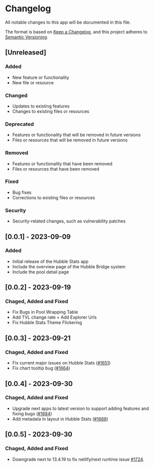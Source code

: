 # Changelog

All notable changes to this app will be documented in this file.

The format is based on [Keep a Changelog](https://keepachangelog.com/en/1.0.0/),
and this project adheres to [Semantic Versioning](https://semver.org/spec/v2.0.0.html).

## [Unreleased]

### Added

- New feature or functionality
- New file or resource

### Changed

- Updates to existing features
- Changes to existing files or resources

### Deprecated

- Features or functionality that will be removed in future versions
- Files or resources that will be removed in future versions

### Removed

- Features or functionality that have been removed
- Files or resources that have been removed

### Fixed

- Bug fixes
- Corrections to existing files or resources

### Security

- Security-related changes, such as vulnerability patches

## [0.0.1] - 2023-09-09

### Added

- Initial release of the Hubble Stats app
- Include the overview page of the Hubble Bridge system
- Include the pool detail page

## [0.0.2] - 2023-09-19

### Chaged, Added and Fixed

- Fix Bugs in Pool Wrapping Table
- Add TVL change rate + Add Explorer Urls
- Fix Hubble Stats Theme Flickering

## [0.0.3] - 2023-09-21

### Chaged, Added and Fixed

- Fix current major issues on Hubble Stats ([#1651](https://github.com/webb-tools/webb-dapp/pull/1651))
- Fix chart tooltip bug ([#1664](https://github.com/webb-tools/webb-dapp/pull/1664))

## [0.0.4] - 2023-09-30

### Chaged, Added and Fixed

- Upgrade next apps to latest version to support adding features and fixing bugs ([#1684](https://github.com/webb-tools/webb-dapp/pull/1684))
- Add metadata in layout in Hubble Stats ([#1688](https://github.com/webb-tools/webb-dapp/pull/1688))

## [0.0.5] - 2023-09-30

### Chaged, Added and Fixed

- Downgrade next to 13.4.19 to fix netlify/next runtime issue [#1724](https://github.com/webb-tools/webb-dapp/pull/1724).
